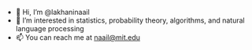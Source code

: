 - 👋 Hi, I’m @lakhaninaail
- 👀 I’m interested in statistics, probability theory, algorithms, and natural language processing
- 📫 You can reach me at naail@mit.edu
